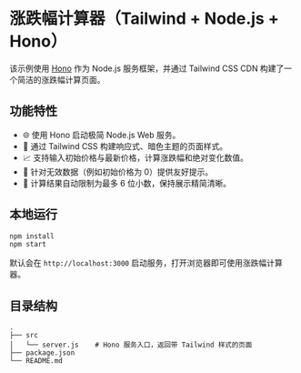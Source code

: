 # 涨跌幅计算器（Tailwind + Node.js + Hono）

该示例使用 [Hono](https://hono.dev/) 作为 Node.js 服务框架，并通过 Tailwind CSS CDN 构建了一个简洁的涨跌幅计算页面。

## 功能特性

- 🌐 使用 Hono 启动极简 Node.js Web 服务。
- 🎨 通过 Tailwind CSS 构建响应式、暗色主题的页面样式。
- 📈 支持输入初始价格与最新价格，计算涨跌幅和绝对变化数值。
- 🧮 针对无效数据（例如初始价格为 0）提供友好提示。
- 🔢 计算结果自动限制为最多 6 位小数，保持展示精简清晰。

## 本地运行

```bash
npm install
npm start
```

默认会在 `http://localhost:3000` 启动服务，打开浏览器即可使用涨跌幅计算器。

## 目录结构

```
.
├── src
│   └── server.js    # Hono 服务入口，返回带 Tailwind 样式的页面
├── package.json
└── README.md
```

